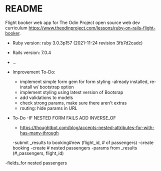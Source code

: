 # README

Flight booker web app for The Odin Project open source web dev curriculum https://www.theodinproject.com/lessons/ruby-on-rails-flight-booker.

* Ruby version: ruby 3.0.3p157 (2021-11-24 revision 3fb7d2cadc)

* Rails version: 7.0.4

* ...

* Improvement To-Do:
  - implement simple form gem for form styling
    -already installed, re-install w/ bootstrap option
  - implement styling using latest version of Bootsrap
  - add validations to models
  - check strong params, make sure there aren't extras
  - routing: hide params in URL

* To-Do
  -IF NESTED FORM FAILS ADD INVERSE_OF
    - https://thoughtbot.com/blog/accepts-nested-attributes-for-with-has-many-through

  -submit _results to booking#new (flight_id, # of passengers)
  -create booking
    -create # nested passengers
    -params from _results (#_passengers, flight_id)

-fields_for nested passengers